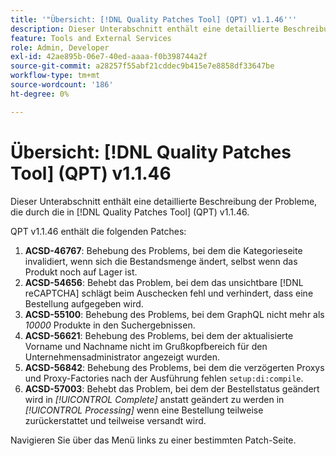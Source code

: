 ```yaml
---
title: '"Übersicht: [!DNL Quality Patches Tool] (QPT) v1.1.46'''
description: Dieser Unterabschnitt enthält eine detaillierte Beschreibung der Probleme, die durch die in [!DNL Quality Patches Tool] (QPT) v1.1.46.
feature: Tools and External Services
role: Admin, Developer
exl-id: 42ae895b-06e7-40ed-aaaa-f0b398744a2f
source-git-commit: a28257f55abf21cddec9b415e7e8858df33647be
workflow-type: tm+mt
source-wordcount: '186'
ht-degree: 0%

---
```


# Übersicht: [!DNL Quality Patches Tool] (QPT) v1.1.46

Dieser Unterabschnitt enthält eine detaillierte Beschreibung der Probleme, die durch die in [!DNL Quality Patches Tool] (QPT) v1.1.46.

QPT v1.1.46 enthält die folgenden Patches:

1. **ACSD-46767**: Behebung des Problems, bei dem die Kategorieseite invalidiert, wenn sich die Bestandsmenge ändert, selbst wenn das Produkt noch auf Lager ist.
1. **ACSD-54656**: Behebt das Problem, bei dem das unsichtbare [!DNL reCAPTCHA] schlägt beim Auschecken fehl und verhindert, dass eine Bestellung aufgegeben wird.
1. **ACSD-55100**: Behebung des Problems, bei dem GraphQL nicht mehr als *10000* Produkte in den Suchergebnissen.
1. **ACSD-56621**: Behebung des Problems, bei dem der aktualisierte Vorname und Nachname nicht im Grußkopfbereich für den Unternehmensadministrator angezeigt wurden.
1. **ACSD-56842**: Behebung des Problems, bei dem die verzögerten Proxys und Proxy-Factories nach der Ausführung fehlen `setup:di:compile`.
1. **ACSD-57003**: Behebt das Problem, bei dem der Bestellstatus geändert wird in *[!UICONTROL Complete]* anstatt geändert zu werden in *[!UICONTROL Processing]* wenn eine Bestellung teilweise zurückerstattet und teilweise versandt wird.

Navigieren Sie über das Menü links zu einer bestimmten Patch-Seite.
